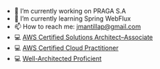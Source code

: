- 🔭 I’m currently working on PRAGA S.A
- 🌱 I’m currently learning Spring WebFlux
- 📫 How to reach me: jmantillap@gmail.com
- 💻 [AWS Certified Solutions Architect–Associate](https://www.credly.com/badges/db5eb23a-e683-4c71-a53d-3d4866fd9858)
- 💻 [AWS Certified Cloud Practitioner](https://www.credly.com/badges/e776b8b6-14e7-4c3c-b614-ccce17d92e76)
- 💻 [Well-Architected Proficient](https://www.credly.com/badges/e52edc84-94c2-4170-a649-6d00b706ce65)
<!--   - 👯 I’m looking to collaborate on ...
- 🤔 I’m looking for help with ...
- 😄 Pronouns: ...
- 💬 Ask me about ...
- ⚡ Fun fact: ... 
-->
